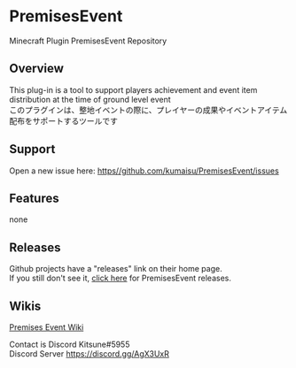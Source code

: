 # PremisesEvent
Minecraft Plugin PremisesEvent Repository

## Overview  

This plug-in is a tool to support players achievement and event item distribution at the time of ground level event  
このプラグインは、整地イベントの際に、プレイヤーの成果やイベントアイテム配布をサポートするツールです  
  
## Support  
Open a new issue here: [https//github.com/kumaisu/PremisesEvent/issues](https//github.com/kumaisu/PremisesEvent/issues)  

## Features  
none  

## Releases  
Github projects have a "releases" link on their home page.  
If you still don't see it, [click here](https://github.com/kumaisu/PremisesEvent/releases) for PremisesEvent releases.  

## Wikis  
[Premises Event Wiki](https://github.com/kumaisu/PremisesEvent/wiki)  
  
Contact is Discord Kitsune#5955  
Discord Server https://discord.gg/AgX3UxR  

